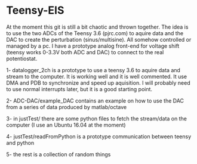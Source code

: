 # Teensy-EIS

At the moment this git is still a bit chaotic and thrown together.
The idea is to use the two ADCs of the Teensy 3.6 (pjrc.com) to aquire data and the DAC to create the perturbation (sinus/multisine). All somehow controlled or managed by a pc. I have a prototype analog front-end for voltage shift (teensy works 0-3.3V both ADC and DAC) to connect to the real potentiostat. 

1- datalogger_2ch is a prototype to use a teensy 3.6 to aquire data and stream to the computer. It is working well and it is well commented. It use DMA and PDB to synchronize and speed up aquisition. I will probably need to use normal interrupts later, but it is a good starting point. 

2- ADC-DAC/example_DAC contains an example on how to use the DAC from a series of data produced by matlab/octave

3- in justTest/ there are some python files to fetch the stream/data on the computer (I use an Ubuntu 16.04 at the moment)

4- justTest/readFromPython is a prototype communication between teensy and python 

5- the rest is a collection of random things
